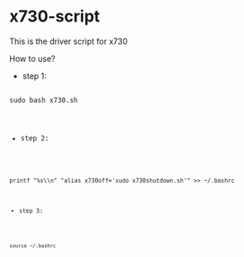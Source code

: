 # x730-script
This is the driver script for x730

How to use?

* step 1:
<pre><code>
sudo bash x730.sh
</code</pre>

* step 2:
<pre><code>
printf "%s\\n" "alias x730off='sudo x730shutdown.sh'" >> ~/.bashrc
</code</pre>

* step 3:
<pre><code>
source ~/.bashrc
</code</pre>
